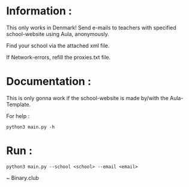 # Information : 
This only works in Denmark!
Send e-mails to teachers with specified school-website using Aula, anonymously.

Find your school via the attached xml file.

If Network-errors, refill the proxies.txt file.

# Documentation :
This is only gonna work if the school-website is made by/with the Aula-Template.

For help :
```
python3 main.py -h
```

# Run :
```
python3 main.py --school <school> --email <email>
```

~ Binary.club

